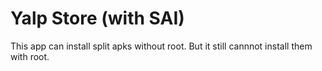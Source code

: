 # Yalp Store (with SAI)
This app can install split apks without root.
But it still cannnot install them with root.
